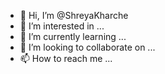 - 👋 Hi, I’m @ShreyaKharche
- 👀 I’m interested in ...
- 🌱 I’m currently learning ...
- 💞️ I’m looking to collaborate on ...
- 📫 How to reach me ...

<!---
ShreyaKharche/ShreyaKharche is a ✨ special ✨ repository because its `README.md` (this file) appears on your GitHub profile.
You can click the Preview link to take a look at your changes.
--->
